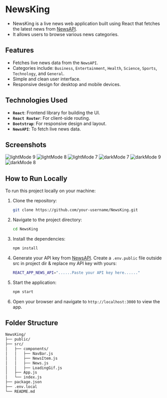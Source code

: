 # NewsKing

- NewsKing is a live news web application built using React that fetches the latest news from [NewsAPI](https://newsapi.org). 
- It allows users to browse various news categories.

## Features

- Fetches live news data from the ```NewsAPI```.
- Categories include: ```Business```, ```Entertainment```, ```Health```, ```Science```, ```Sports```, ```Technology```, and ```General```.
- Simple and clean user interface.
- Responsive design for desktop and mobile devices.

## Technologies Used

- **```React```**: Frontend library for building the UI.
- **```React Router```**: For client-side routing.
- **```Bootstrap```**: For responsive design and layout.
- **```NewsAPI```**: To fetch live news data.

## Screenshots
![lightMode 9](https://github.com/user-attachments/assets/1e37ef0c-cf46-40e4-8b33-2f7314a0f792)
![lightMode 8](https://github.com/user-attachments/assets/a89ff665-d89a-415a-8d04-06c88bc94a4e)
![lightMode 7](https://github.com/user-attachments/assets/1125292c-ef8d-458f-8bbd-3b7939078a49)
![darkMode 7](https://github.com/user-attachments/assets/e6d23d17-b2e7-49fa-9a17-42105bc404f5)
![darkMode 9](https://github.com/user-attachments/assets/c1c74302-e438-4871-adcb-61b8a615e160)
![darkMode 8](https://github.com/user-attachments/assets/5e57aee5-9e86-4ba2-b474-b5eba368083c)



## How to Run Locally

To run this project locally on your machine:

1. Clone the repository:

    ```bash
    git clone https://github.com/your-username/NewsKing.git
    ```

2. Navigate to the project directory:

    ```bash
    cd NewsKing
    ```

3. Install the dependencies:

    ```bash
    npm install
    ```

4. Generate your API key from [NewsAPI](https://newsapi.org). Create a ```.env.public``` file outside src in project dir & replace my API key with yours:

    ```bash
   REACT_APP_NEWS_API="......Paste your API key here......"
    ```

5. Start the application:

    ```bash
    npm start
    ```

6. Open your browser and navigate to `http://localhost:3000` to view the app.

## Folder Structure

```bash
NewsKing/
├── public/
├── src/
│   ├── components/
│   │   ├── NavBar.js
│   │   ├── NewsItem.js
│   │   ├── News.js
│   │   ├── LoadingGif.js
│   ├── App.js
│   └── index.js
├── package.json
├── .env.local
└── README.md
```
